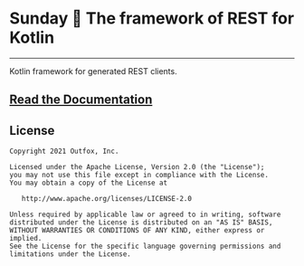 # Sunday 🙏 The framework of REST for Kotlin

---

Kotlin framework for generated REST clients.

## [Read the Documentation](https://outfoxx.github.io/sunday)


License
-------

    Copyright 2021 Outfox, Inc.

    Licensed under the Apache License, Version 2.0 (the "License");
    you may not use this file except in compliance with the License.
    You may obtain a copy of the License at

       http://www.apache.org/licenses/LICENSE-2.0

    Unless required by applicable law or agreed to in writing, software
    distributed under the License is distributed on an "AS IS" BASIS,
    WITHOUT WARRANTIES OR CONDITIONS OF ANY KIND, either express or implied.
    See the License for the specific language governing permissions and
    limitations under the License.
